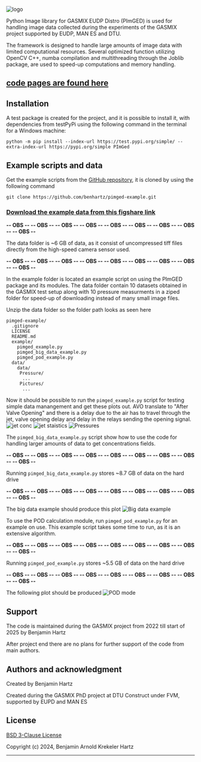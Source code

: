![logo](https://i.ibb.co/5rdDr7p/header.png)

Python Image library for GASMIX EUDP Distro (PImGED) is used for handling image data collected 
during the experiments of the GASMIX project supported by EUDP, MAN ES and DTU. 

The framework is designed to handle large amounts of image data with limited computational 
resources. Several optimized function utilizing OpenCV C++, numba compilation and multithreading 
through the Joblib package, are used to speed-up computations and memory handling.

## [code pages are found here](https://benhartz.github.io/pimged-pages/)

## Installation
A test package is created for the project, and it is possible to install it, with dependencies 
from testPyPi using the following command in the terminal for a Windows machine:
```
python -m pip install --index-url https://test.pypi.org/simple/ --extra-index-url https://pypi.org/simple PImGed
```

## Example scripts and data
Get the example scripts from the [GitHub repository](https://github.com/benhartz/pimged-example), 
it is cloned by using the following command
```commandline
git clone https://github.com/benhartz/pimged-example.git
``` 


### [Download the example data from this figshare link](https://figshare.com/s/286bc4cf871abd25b1d1)


**-- OBS -- -- OBS --  -- OBS -- -- OBS --  -- OBS -- -- OBS --  -- OBS -- -- OBS --  -- OBS --** 

The data folder is ~6 GB of data, as it consist of  uncompressed tiff files directly from the 
high-speed camera sensor used.

**-- OBS -- -- OBS --  -- OBS -- -- OBS --  -- OBS -- -- OBS --  -- OBS -- -- OBS --  -- OBS --** 

In the example folder is located an example script on using the PImGED package and its modules. 
The data folder contain 10 datasets obtained in the GASMIX test setup along with 10 pressure 
measurments in a ziped folder for speed-up of downloading instead of many small image files.

Unzip the data folder so the folder path looks as seen here

```
pimged-example/
  .gitignore
  LICENSE
  README.md
  example/
    pimged_example.py
    pimged_big_data_example.py
    pimged_pod_example.py
  data/
    data/
     Pressure/
      ...
     Pictures/
      ...
```

Now it should be possible to run the `pimged_example.py` script for testing simple data 
manangement and get these plots out. AVO translate to "After Valve Opening" and there is a delay 
due to the air has to travel through the jet, valve opening delay and delay in the relays 
sending the opening signal. 
![jet conc](https://i.ibb.co/dGX7NMC/jetconc.png)
![jet staistics](https://i.ibb.co/sQFtL2D/jetstatistics.png)
![Pressures](https://i.ibb.co/zQ2xTgh/pressure.png)

The `pimged_big_data_example.py` script show how to use the code for handling larger amounts of 
data to get concentrations fields. 

**-- OBS -- -- OBS --  -- OBS -- -- OBS --  -- OBS -- -- OBS --  -- OBS -- -- OBS --  -- OBS --** 

Running `pimged_big_data_example.py` stores ~8.7 GB of data on the hard drive

**-- OBS -- -- OBS --  -- OBS -- -- OBS --  -- OBS -- -- OBS --  -- OBS -- -- OBS --  -- OBS --** 

The big data example should produce this plot
![Big data example](https://i.ibb.co/Ss9tr1D/bigdata.png)



To use the POD calculation module, run `pimged_pod_example.py` for an example on use. This 
example script takes some time to run, as it is an extensive algorithm. 

**-- OBS -- -- OBS --  -- OBS -- -- OBS --  -- OBS -- -- OBS --  -- OBS -- -- OBS --  -- OBS --** 

Running `pimged_pod_example.py` stores ~5.5 GB of data on the hard drive

**-- OBS -- -- OBS --  -- OBS -- -- OBS --  -- OBS -- -- OBS --  -- OBS -- -- OBS --  -- OBS --** 

The following plot should be produced
![POD mode](https://i.ibb.co/qDVCn6X/phase-POD-mode-1.png)

## Support
The code is maintained during the GASMIX project from 2022 till start of 2025 by Benjamin Hartz

After project end there are no plans for further support of the code from main authors. 


## Authors and acknowledgment
Created by Benjamin Hartz

Created during the GASMIX PhD project at DTU Construct under FVM, supported by EUPD and MAN ES 

## License
[BSD 3-Clause License](LICENSE)

Copyright (c) 2024, Benjamin Arnold Krekeler Hartz

---